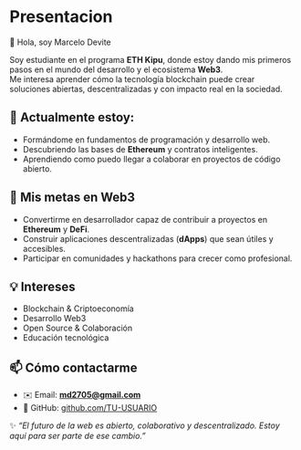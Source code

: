 # Presentacion

👋 Hola, soy Marcelo Devite  

Soy estudiante en el programa **ETH Kipu**, donde estoy dando mis primeros pasos en el mundo del desarrollo y el ecosistema **Web3**.  
Me interesa aprender cómo la tecnología blockchain puede crear soluciones abiertas, descentralizadas y con impacto real en la sociedad.  

## 🌱 Actualmente estoy:
- Formándome en fundamentos de programación y desarrollo web.  
- Descubriendo las bases de **Ethereum** y contratos inteligentes.  
- Aprendiendo como puedo llegar a colaborar en proyectos de código abierto.  

## 🎯 Mis metas en Web3
- Convertirme en desarrollador capaz de contribuir a proyectos en **Ethereum** y **DeFi**.  
- Construir aplicaciones descentralizadas (**dApps**) que sean útiles y accesibles.  
- Participar en comunidades y hackathons para crecer como profesional.  

## 💡 Intereses
- Blockchain & Criptoeconomía  
- Desarrollo Web3  
- Open Source & Colaboración  
- Educación tecnológica  

## 📫 Cómo contactarme
- ✉️ Email: **md2705@gmail.com**  
- 🐙 GitHub: [github.com/TU-USUARIO](https://github.com/mdevite-ar)  


✨ *“El futuro de la web es abierto, colaborativo y descentralizado. Estoy aquí para ser parte de ese cambio.”*
